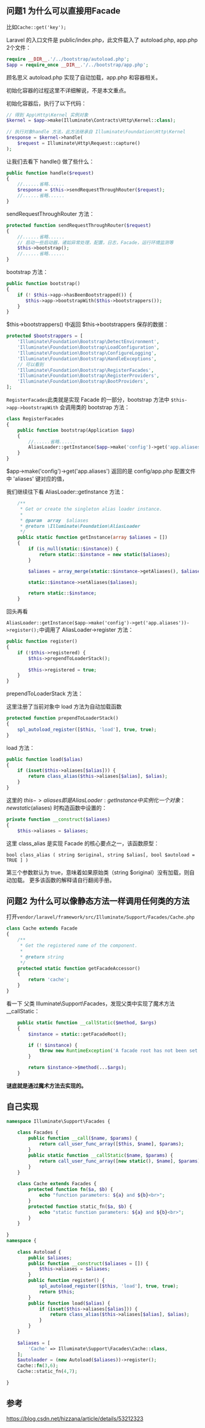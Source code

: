 ## 问题1  为什么可以直接用Facade

比如`Cache::get('key');`

Laravel 的入口文件是 public/index.php，此文件载入了 autoload.php, app.php 2个文件：

```php
require __DIR__.'/../bootstrap/autoload.php';
$app = require_once __DIR__.'/../bootstrap/app.php';
```

顾名思义 autoload.php 实现了自动加载，app.php 和容器相关。

初始化容器的过程这里不详细解说，不是本文重点。

初始化容器后，执行了以下代码：

```php
// 得到 App\Http\Kernel 实例对象
$kernel = $app->make(Illuminate\Contracts\Http\Kernel::class);
 
// 执行对象handle 方法，此方法继承自 Illuminate\Foundation\Http\Kernel
$response = $kernel->handle(
    $request = Illuminate\Http\Request::capture()
);
```

让我们去看下 handle() 做了些什么：

```php
public function handle($request)
{
    //......省略......
    $response = $this->sendRequestThroughRouter($request);
    //......省略......
}
```

sendRequestThroughRouter 方法：

```php
protected function sendRequestThroughRouter($request)
{
    //......省略......
    // 启动一些启动器，诸如异常处理，配置，日志，Facade，运行环境监测等
    $this->bootstrap();
    //......省略......
}
```

bootstrap 方法：

```php
public function bootstrap()
{
    if (! $this->app->hasBeenBootstrapped()) {
       $this->app->bootstrapWith($this->bootstrappers());
    }
}
```

$this->bootstrappers() 中返回 $this->bootstrappers 保存的数据：


```php
protected $bootstrappers = [
    'Illuminate\Foundation\Bootstrap\DetectEnvironment',
    'Illuminate\Foundation\Bootstrap\LoadConfiguration',
    'Illuminate\Foundation\Bootstrap\ConfigureLogging',
    'Illuminate\Foundation\Bootstrap\HandleExceptions',
    // 可以看到 
    'Illuminate\Foundation\Bootstrap\RegisterFacades',
    'Illuminate\Foundation\Bootstrap\RegisterProviders',
    'Illuminate\Foundation\Bootstrap\BootProviders',
];
```

`RegisterFacades`此类就是实现 Facade 的一部分，bootstrap 方法中 `$this->app->bootstrapWith` 会调用类的 bootstrap 方法：

```php
class RegisterFacades
{
    public function bootstrap(Application $app)
    {
        //......省略......
        AliasLoader::getInstance($app->make('config')->get('app.aliases'))->register();
    }
}
```

$app->make('config')->get('app.aliases') 返回的是 config/app.php 配置文件中 'aliases' 键对应的值，

我们继续往下看 AliasLoader::getInstance 方法：

```php
    /**
     * Get or create the singleton alias loader instance.
     *
     * @param  array  $aliases
     * @return \Illuminate\Foundation\AliasLoader
     */
    public static function getInstance(array $aliases = [])
    {
        if (is_null(static::$instance)) {
            return static::$instance = new static($aliases);
        }

        $aliases = array_merge(static::$instance->getAliases(), $aliases);

        static::$instance->setAliases($aliases);

        return static::$instance;
    }
```

回头再看 

`AliasLoader::getInstance($app->make('config')->get('app.aliases'))->register();`中调用了 AliasLoader->register 方法：


```php
public function register()
{
    if (!$this->registered) {
        $this->prependToLoaderStack();
        
        $this->registered = true;
    }
}
```

prependToLoaderStack 方法：

这里注册了当前对象中 load 方法为自动加载函数

```php
protected function prependToLoaderStack()
{
    spl_autoload_register([$this, 'load'], true, true);
}
```

load 方法：


```php
public function load($alias)
{
    if (isset($this->aliases[$alias])) {
        return class_alias($this->aliases[$alias], $alias);
    }
}
```


这里的 $this->aliases 即是 AliasLoader:getInstance 中实例化一个对象： new static($aliases)  时构造函数中设置的：

```php
private function __construct($aliases)
{
    $this->aliases = $aliases;

```


这里 class_alias 是实现 Facade 的核心要点之一，该函数原型：

`bool class_alias ( string $original, string $alias[, bool $autoload = TRUE ] )`

第三个参数默认为 true，意味着如果原始类（string $original）没有加载，则自动加载。
更多该函数的解释请自行翻阅手册。

## 问题2  为什么可以像静态方法一样调用任何类的方法

打开`vendor/laravel/framework/src/Illuminate/Support/Facades/Cache.php`

```php
class Cache extends Facade
{
    /**
     * Get the registered name of the component.
     *
     * @return string
     */
    protected static function getFacadeAccessor()
    {
        return 'cache';
    }
}
```

看一下 父类 Illuminate\Support\Facades，发现父类中实现了魔术方法 __callStatic：

```php
    public static function __callStatic($method, $args)
    {
        $instance = static::getFacadeRoot();

        if (! $instance) {
            throw new RuntimeException('A facade root has not been set.');
        }

        return $instance->$method(...$args);
    }
```

**谜底就是通过魔术方法去实现的。**



## 自己实现

```php
namespace Illuminate\Support\Facades {
    
    class Facades {
        public function __call($name, $params) {
            return call_user_func_array([$this, $name], $params);
        } 
        public static function __callStatic($name, $params) {
            return call_user_func_array([new static(), $name], $params);
        }  
    }
    
    class Cache extends Facades {
        protected function fn($a, $b) {
            echo "function parameters: ${a} and ${b}<br>";    
        }
        protected function static_fn($a, $b) {
            echo "static function parameters: ${a} and ${b}<br>";      
        }
    }
    
}
namespace {
    
    class Autoload {
        public $aliases;
        public function __construct($aliases = []) {
            $this->aliases = $aliases;
        }
        public function register() {
            spl_autoload_register([$this, 'load'], true, true);
            return $this;
        }
        public function load($alias) {
            if (isset($this->aliases[$alias])) {
                return class_alias($this->aliases[$alias], $alias);
            }    
        }
    }
    
    $aliases = [
        'Cache' => Illuminate\Support\Facades\Cache::class,
    ];
    $autoloader = (new Autoload($aliases))->register();
    Cache::fn(3,6);
    Cache::static_fn(4,7);
    
}
```

## 参考

https://blog.csdn.net/hizzana/article/details/53212323
